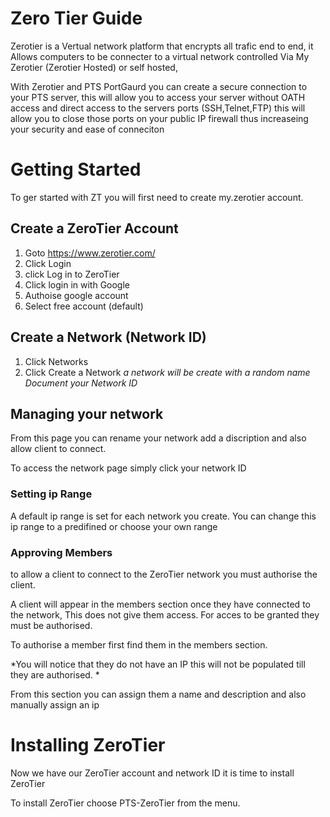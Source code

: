 # Zero Tier Guide
Zerotier is a Vertual network platform that encrypts all trafic end to end, it Allows computers to be connecter to a virtual network controlled Via My Zerotier (Zerotier Hosted) or self hosted,

With Zerotier and PTS PortGaurd you can create a secure connection to your PTS server, this will allow you to access your server without OATH access and direct access to the servers ports (SSH,Telnet,FTP) this will allow you to close those ports on your public IP firewall thus increaseing your security and ease of conneciton


# Getting Started
To ger started with ZT you will first need to create  my.zerotier account.

## Create a ZeroTier Account
1. Goto https://www.zerotier.com/
1. Click Login
1. click Log in to ZeroTier
1. Click login in with Google
1. Authoise google account
1. Select free account (default)

## Create a Network (Network ID)
1. Click Networks
1. Click Create a Network
*a network will be create with a random name*
*Document your Network ID*

## Managing your network
From this page you can rename your network add a discription and also allow client to connect.

To access the network page simply click your network ID

### Setting ip Range
A default ip range is set for each network you create. You can change this ip range to a predifined or choose your own range

### Approving Members
to allow a client to connect to the ZeroTier network you must authorise the client.

A client will appear in the members section once they have connected to the network, This does not give them access. For acces to be granted they must be authorised.

To authorise a member first find them in the members section.

*You will notice that they do not have an IP this will not be populated till they are authorised.
*

From this section you can assign them a name and description and also manually assign an ip

# Installing ZeroTier
Now we have our ZeroTier account and network ID it is time to install ZeroTier

To install ZeroTier choose PTS-ZeroTier from the menu.

